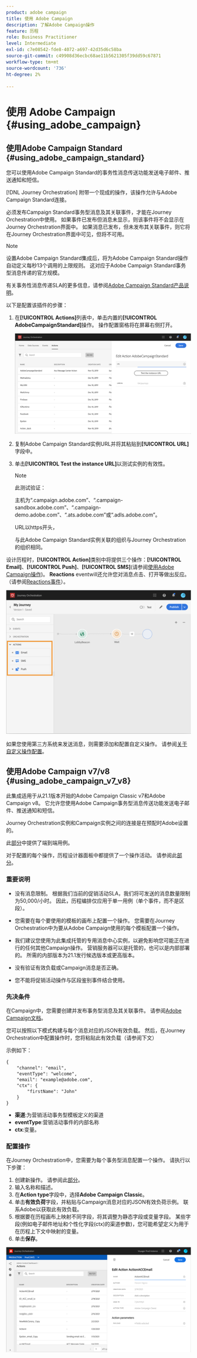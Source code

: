 ```yaml
---
product: adobe campaign
title: 使用 Adobe Campaign
description: 了解Adobe Campaign操作
feature: 历程
role: Business Practitioner
level: Intermediate
exl-id: c7e08542-fde8-4072-a697-42d35d6c58ba
source-git-commit: c49908d36ecbc68ae11b5621305f39dd59c67871
workflow-type: tm+mt
source-wordcount: '736'
ht-degree: 2%

---
```


# 使用 Adobe Campaign {#using_adobe_campaign}

## 使用Adobe Campaign Standard {#using_adobe_campaign_standard}

您可以使用Adobe Campaign Standard的事务性消息传送功能发送电子邮件、推送通知和短信。

[!DNL Journey Orchestration] 附带一个现成的操作，该操作允许与Adobe Campaign Standard连接。

必须发布Campaign Standard事务型消息及其关联事件，才能在Journey Orchestration中使用。 如果事件已发布但消息未显示，则该事件将不会显示在Journey Orchestration界面中。 如果消息已发布，但未发布其关联事件，则它将在Journey Orchestration界面中可见，但将不可用。

>[!NOTE]
>
>设置Adobe Campaign Standard集成后，将为Adobe Campaign Standard操作自动定义每秒13个调用的上限规则。 这对应于Adobe Campaign Standard事务型消息传递的官方规模。
>
>有关事务性消息传递SLA的更多信息，请参阅[Adobe Campaign Standard产品说明](https://helpx.adobe.com/legal/product-descriptions/campaign-standard.html)。

以下是配置该插件的步骤：

1. 在&#x200B;**[!UICONTROL Actions]**&#x200B;列表中，单击内置的&#x200B;**[!UICONTROL AdobeCampaignStandard]**&#x200B;操作。 操作配置窗格将在屏幕右侧打开。

   ![](../assets/actioncampaign.png)

1. 复制Adobe Campaign Standard实例URL并将其粘贴到&#x200B;**[!UICONTROL URL]**&#x200B;字段中。

1. 单击&#x200B;**[!UICONTROL Test the instance URL]**&#x200B;以测试实例的有效性。

   >[!NOTE]
   >
   >此测试验证：
   >
   >主机为“.campaign.adobe.com”、“.campaign-sandbox.adobe.com”、“.campaign-demo.adobe.com”、“.ats.adobe.com”或“.adls.adobe.com”。
   >
   >URL以https开头，
   >
   >与此Adobe Campaign Standard实例关联的组织与Journey Orchestration的组织相同。

设计历程时，**[!UICONTROL Action]**&#x200B;类别中将提供三个操作：**[!UICONTROL Email]**、**[!UICONTROL Push]**、**[!UICONTROL SMS]**(请参阅[使用Adobe Campaign操作](../building-journeys/using-adobe-campaign-actions.md))。 **Reactions** eventwill还允许您对消息点击、打开等做出反应。（请参阅[Reactions事件](../building-journeys/reaction-events.md)）。

![](../assets/journey58.png)

如果您使用第三方系统来发送消息，则需要添加和配置自定义操作。 请参阅[关于自定义操作配置](../action/about-custom-action-configuration.md)。

## 使用Adobe Campaign v7/v8 {#using_adobe_campaign_v7_v8}

此集成适用于从21.1版本开始的Adobe Campaign Classic v7和Adobe Campaign v8。 它允许您使用Adobe Campaign事务型消息传送功能发送电子邮件、推送通知和短信。

Journey Orchestration实例和Campaign实例之间的连接是在预配时Adobe设置的。

此[部分](../usecase/campaign-v7-v8-use-case.md)中提供了端到端用例。

对于配置的每个操作，历程设计器面板中都提供了一个操作活动。 请参阅此[部分](../building-journeys/using-adobe-campaign-actions.md)。

### 重要说明

* 没有消息限制。 根据我们当前的促销活动SLA，我们将可发送的消息数量限制为50,000/小时。 因此，历程编排仅应用于单一用例（单个事件，而不是区段）。

* 您需要在每个要使用的模板的画布上配置一个操作。 您需要在Journey Orchestration中为要从Adobe Campaign使用的每个模板配置一个操作。

* 我们建议您使用为此集成托管的专用消息中心实例，以避免影响您可能正在进行的任何其他Campaign操作。 营销服务器可以是托管的，也可以是内部部署的。 所需的内部版本为21.1发行候选版本或更高版本。

* 没有验证有效负载或Campaign消息是否正确。

* 您不能将促销活动操作与区段鉴别事件结合使用。

### 先决条件

在Campaign中，您需要创建并发布事务型消息及其关联事件。 请参阅[Adobe Campaign文档](https://experienceleague.adobe.com/docs/campaign-classic/using/transactional-messaging/introduction/about-transactional-messaging.html#transactional-messaging)。

您可以按照以下模式构建与每个消息对应的JSON有效负载。 然后，在Journey Orchestration中配置操作时，您将粘贴此有效负载（请参阅下文）

示例如下：

```
{
    "channel": "email",
    "eventType": "welcome",
    "email": "example@adobe.com",
    "ctx": {
        "firstName": "John"
    }
}
```

* **渠道**:为营销活动事务型模板定义的渠道
* **eventType**:营销活动事件的内部名称
* **ctx**:变量。

### 配置操作

在Journey Orchestration中，您需要为每个事务型消息配置一个操作。 请执行以下步骤：

1. 创建新操作。 请参阅此[部分](../action/action.md)。
1. 输入名称和描述。
1. 在&#x200B;**Action type**&#x200B;字段中，选择&#x200B;**Adobe Campaign Classic**。
1. 单击&#x200B;**有效负荷**&#x200B;字段，并粘贴与Campaign消息对应的JSON有效负荷示例。 联系Adobe以获取此有效负载。
1. 根据要在历程画布上映射不同字段，将其调整为静态字段或变量字段。 某些字段(例如电子邮件地址和个性化字段(ctx)的渠道参数)，您可能希望定义为用于在历程上下文中映射的变量。
1. 单击&#x200B;**保存**。

![](../assets/accintegration1.png)


